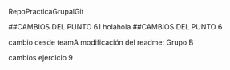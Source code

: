 RepoPracticaGrupalGit

##CAMBIOS DEL PUNTO 61
holahola
##CAMBIOS DEL PUNTO 6

cambio desde teamA
modificación del readme: Grupo B

cambios ejercicio 9